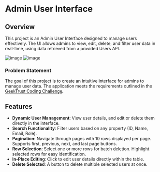# Admin User Interface

## Overview

This project is an Admin User Interface designed to manage users effectively. The UI allows admins to view, edit, delete, and filter user data in real-time, using data retrieved from a provided Users API.

![image](https://github.com/user-attachments/assets/95020e26-daba-4024-a3af-d8f0dc5d1cf7)
![image](https://github.com/user-attachments/assets/b9a4d988-bd8e-426d-8d35-f4d797c0c8ca)


### Problem Statement

The goal of this project is to create an intuitive interface for admins to manage user data. The application meets the requirements outlined in the [GeekTrust Coding Challenge](https://www.geektrust.com/coding/detailed/admin-ui).

## Features

- **Dynamic User Management**: View user details, and edit or delete them directly in the interface.
- **Search Functionality**: Filter users based on any property (ID, Name, Email, Role).
- **Pagination**: Navigate through pages with 10 rows displayed per page. Supports first, previous, next, and last page buttons.
- **Row Selection**: Select one or more rows for batch deletion. Highlight selected rows for easy identification.
- **In-Place Editing**: Click to edit user details directly within the table.
- **Delete Selected**: A button to delete multiple selected users at once.
